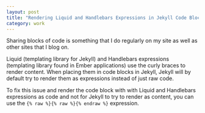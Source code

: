 ```yaml
---
layout: post
title: "Rendering Liquid and Handlebars Expressions in Jekyll Code Blocks"
category: work
---
```


Sharing blocks of code is something that I do regularly on my site as well as other sites that I blog on.

Liquid (templating library for Jekyll) and Handlebars expressions (templating library found in Ember applications) use the curly braces to render content. When placing them in code blocks in Jekyll, Jekyll will by default try to render them as expressions instead of just raw code.

To fix this issue and render the code block with with Liquid and Handlebars expressions as code and not for Jekyll to try to render as content, you can use the `{% raw %}{% raw %}{% endraw %}` expression.
